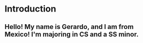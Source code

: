 # Introduction

## **Hello! My name is Gerardo, and I am from Mexico! I'm majoring in CS and a SS minor.**

